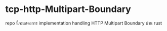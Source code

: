 # tcp-http-Multipart-Boundary
repo นี้จะแสดงการ implementation handling HTTP Multipart Boundary  ผ่าน rust

